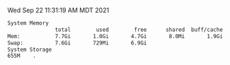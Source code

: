 Wed Sep 22 11:31:19 AM MDT 2021
```bash
System Memory
               total        used        free      shared  buff/cache   available
Mem:           7.7Gi       1.0Gi       4.7Gi       8.0Mi       1.9Gi       6.2Gi
Swap:          7.6Gi       729Mi       6.9Gi
System Storage
655M	.
```
```bash

